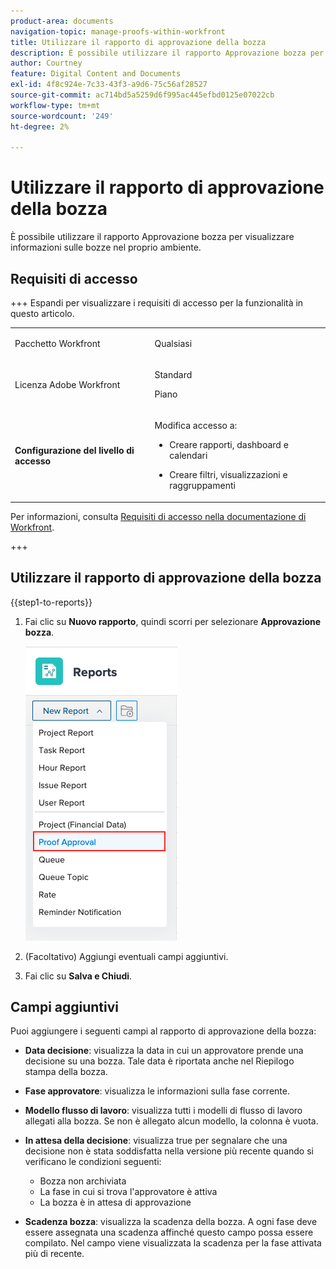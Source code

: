 ```yaml
---
product-area: documents
navigation-topic: manage-proofs-within-workfront
title: Utilizzare il rapporto di approvazione della bozza
description: È possibile utilizzare il rapporto Approvazione bozza per visualizzare informazioni sulle bozze nel proprio ambiente.
author: Courtney
feature: Digital Content and Documents
exl-id: 4f8c924e-7c33-43f3-a9d6-75c56af28527
source-git-commit: ac714bd5a5259d6f995ac445efbd0125e07022cb
workflow-type: tm+mt
source-wordcount: '249'
ht-degree: 2%

---
```


# Utilizzare il rapporto di approvazione della bozza

È possibile utilizzare il rapporto Approvazione bozza per visualizzare informazioni sulle bozze nel proprio ambiente.

## Requisiti di accesso

+++ Espandi per visualizzare i requisiti di accesso per la funzionalità in questo articolo.

<table style="table-layout:auto"> 
 <col> 
 <col> 
 <tbody> 
  <tr> 
   <td role="rowheader"> <p>Pacchetto Workfront</p> </td> 
   <td>Qualsiasi</td> 
  </tr> 
  <tr> 
   <td role="rowheader"> <p>Licenza Adobe Workfront</p> </td> 
   <td> 
   <p>Standard</p>
   <p>Piano</p>
   </td> 
  </tr> 
  <tr data-mc-conditions=""> 
   <td role="rowheader"><strong>Configurazione del livello di accesso</strong> </td> 
   <td> <p>Modifica accesso a:</p> 
    <ul> 
     <li> <p>Creare rapporti, dashboard e calendari</p> </li> 
     <li> <p>Creare filtri, visualizzazioni e raggruppamenti</p> </li> 
    </ul> </td> 
  </tr> 
 </tbody> 
</table>

Per informazioni, consulta [Requisiti di accesso nella documentazione di Workfront](/help/quicksilver/administration-and-setup/add-users/access-levels-and-object-permissions/access-level-requirements-in-documentation.md).

+++

## Utilizzare il rapporto di approvazione della bozza

{{step1-to-reports}}

1. Fai clic su **Nuovo rapporto**, quindi scorri per selezionare **Approvazione bozza**.

   ![Rapporto approvazione bozza](assets/proof-approval-report.png)

1. (Facoltativo) Aggiungi eventuali campi aggiuntivi.
1. Fai clic su **Salva e Chiudi**.

## Campi aggiuntivi

Puoi aggiungere i seguenti campi al rapporto di approvazione della bozza:

* **Data decisione**: visualizza la data in cui un approvatore prende una decisione su una bozza. Tale data è riportata anche nel Riepilogo stampa della bozza.
* **Fase approvatore**: visualizza le informazioni sulla fase corrente.
* **Modello flusso di lavoro**: visualizza tutti i modelli di flusso di lavoro allegati alla bozza. Se non è allegato alcun modello, la colonna è vuota.
* **In attesa della decisione**: visualizza true per segnalare che una decisione non è stata soddisfatta nella versione più recente quando si verificano le condizioni seguenti:

   * Bozza non archiviata
   * La fase in cui si trova l&#39;approvatore è attiva
   * La bozza è in attesa di approvazione

* **Scadenza bozza**: visualizza la scadenza della bozza. A ogni fase deve essere assegnata una scadenza affinché questo campo possa essere compilato. Nel campo viene visualizzata la scadenza per la fase attivata più di recente.

 
